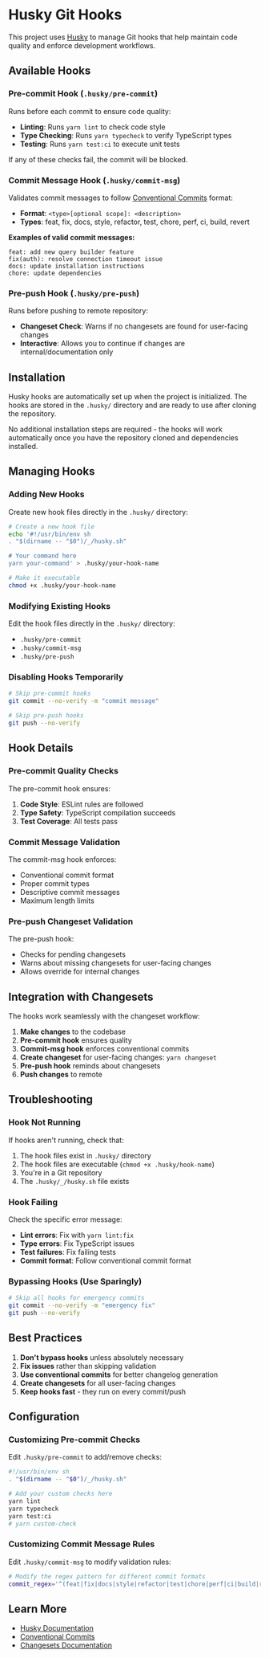 # Husky Git Hooks

This project uses [Husky](https://typicode.github.io/husky/) to manage Git hooks that help maintain code quality and enforce development workflows.

## Available Hooks

### Pre-commit Hook (`.husky/pre-commit`)
Runs before each commit to ensure code quality:
- **Linting**: Runs `yarn lint` to check code style
- **Type Checking**: Runs `yarn typecheck` to verify TypeScript types
- **Testing**: Runs `yarn test:ci` to execute unit tests

If any of these checks fail, the commit will be blocked.

### Commit Message Hook (`.husky/commit-msg`)
Validates commit messages to follow [Conventional Commits](https://www.conventionalcommits.org/) format:
- **Format**: `<type>[optional scope]: <description>`
- **Types**: feat, fix, docs, style, refactor, test, chore, perf, ci, build, revert

**Examples of valid commit messages:**
```
feat: add new query builder feature
fix(auth): resolve connection timeout issue
docs: update installation instructions
chore: update dependencies
```

### Pre-push Hook (`.husky/pre-push`)
Runs before pushing to remote repository:
- **Changeset Check**: Warns if no changesets are found for user-facing changes
- **Interactive**: Allows you to continue if changes are internal/documentation only

## Installation

Husky hooks are automatically set up when the project is initialized. The hooks are stored in the `.husky/` directory and are ready to use after cloning the repository.

No additional installation steps are required - the hooks will work automatically once you have the repository cloned and dependencies installed.

## Managing Hooks

### Adding New Hooks
Create new hook files directly in the `.husky/` directory:

```bash
# Create a new hook file
echo '#!/usr/bin/env sh
. "$(dirname -- "$0")/_/husky.sh"

# Your command here
yarn your-command' > .husky/your-hook-name

# Make it executable
chmod +x .husky/your-hook-name
```

### Modifying Existing Hooks
Edit the hook files directly in the `.husky/` directory:
- `.husky/pre-commit`
- `.husky/commit-msg`
- `.husky/pre-push`

### Disabling Hooks Temporarily
```bash
# Skip pre-commit hooks
git commit --no-verify -m "commit message"

# Skip pre-push hooks
git push --no-verify
```

## Hook Details

### Pre-commit Quality Checks
The pre-commit hook ensures:
1. **Code Style**: ESLint rules are followed
2. **Type Safety**: TypeScript compilation succeeds
3. **Test Coverage**: All tests pass

### Commit Message Validation
The commit-msg hook enforces:
- Conventional commit format
- Proper commit types
- Descriptive commit messages
- Maximum length limits

### Pre-push Changeset Validation
The pre-push hook:
- Checks for pending changesets
- Warns about missing changesets for user-facing changes
- Allows override for internal changes

## Integration with Changesets

The hooks work seamlessly with the changeset workflow:
1. **Make changes** to the codebase
2. **Pre-commit hook** ensures quality
3. **Commit-msg hook** enforces conventional commits
4. **Create changeset** for user-facing changes: `yarn changeset`
5. **Pre-push hook** reminds about changesets
6. **Push changes** to remote

## Troubleshooting

### Hook Not Running
If hooks aren't running, check that:
1. The hook files exist in `.husky/` directory
2. The hook files are executable (`chmod +x .husky/hook-name`)
3. You're in a Git repository
4. The `.husky/_/husky.sh` file exists

### Hook Failing
Check the specific error message:
- **Lint errors**: Fix with `yarn lint:fix`
- **Type errors**: Fix TypeScript issues
- **Test failures**: Fix failing tests
- **Commit format**: Follow conventional commit format

### Bypassing Hooks (Use Sparingly)
```bash
# Skip all hooks for emergency commits
git commit --no-verify -m "emergency fix"
git push --no-verify
```

## Best Practices

1. **Don't bypass hooks** unless absolutely necessary
2. **Fix issues** rather than skipping validation
3. **Use conventional commits** for better changelog generation
4. **Create changesets** for all user-facing changes
5. **Keep hooks fast** - they run on every commit/push

## Configuration

### Customizing Pre-commit Checks
Edit `.husky/pre-commit` to add/remove checks:
```bash
#!/usr/bin/env sh
. "$(dirname -- "$0")/_/husky.sh"

# Add your custom checks here
yarn lint
yarn typecheck
yarn test:ci
# yarn custom-check
```

### Customizing Commit Message Rules
Edit `.husky/commit-msg` to modify validation rules:
```bash
# Modify the regex pattern for different commit formats
commit_regex='^(feat|fix|docs|style|refactor|test|chore|perf|ci|build|revert)(\(.+\))?: .{1,50}'
```

## Learn More

- [Husky Documentation](https://typicode.github.io/husky/)
- [Conventional Commits](https://www.conventionalcommits.org/)
- [Changesets Documentation](https://github.com/changesets/changesets)